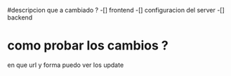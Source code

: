 #descripcion 
que a cambiado ?
-[] frontend
-[] configuracion del server 
-[] backend

# como probar los cambios ?
en que url y forma puedo ver los  update 
